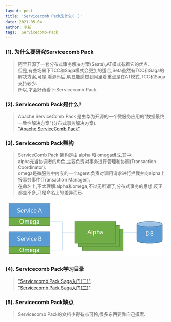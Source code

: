 ```yaml
---
layout: post
title: 'Servicecomb Pack是什么(一)'
date: 2021-05-04
author: 李新
tags:  Servicecomb-Pack
---
```


### (1). 为什么要研究Servicecomb Pack
> 阿里开源了一套分布式事务解决方案(Seata),AT模式有着它的优点.  
> 但是,有些场景下TCC和Saga模式会更加的适合,Seta虽然有TCC和Saga的解决方案,可是,看源码后,明显能感觉到阿里着重点是在AT模式,TCC和Saga支持较少.  
> 所以,才会好奇看下:Servicecomb Pack.    

### (2). Servicecomb Pack是什么?
> Apache ServiceComb Pack 是由华为开源的一个微服务应用的"数据最终一致性解决方案"(分布式事务解决方案).      
> ["Apache ServiceComb Pack"](https://github.com/apache/servicecomb-pack)   

### (3). Servicecomb Pack架构
> ServiceComb Pack 架构是由 alpha 和 omega组成,其中:  
> alpha充当协调者的角色,主要负责对事务进行管理和协调(Transaction Coordinator).   
> omega是微服务中内嵌的一个agent,负责对调用请求进行拦截并向alpha上报事务事件(Transaction Manager).  
> 在命名上,不太理解:alpha和omega,不过无所谓了,分布式事务的思想,反正都差不多,只是命名上的差异而已.   

!["ServiceComb Pack 架构"](/assets/servicecomb-pack/imgs/ServiceComb-Pack-Architecture.png)
### (4). Servicecomb Pack学习目录
> ["Servicecomb Pack Saga入门(二)"](/2021/05/04/Servicecomb-Saga-Docker.html)   
>["Servicecomb Pack Saga入门(三)"](/2021/05/04/Servicecomb-Saga.html)  

### (5). Servicecomb Pack缺点
> Servicecomb Pack的文档少得有点可怜,很多东西要靠自己摸索.
